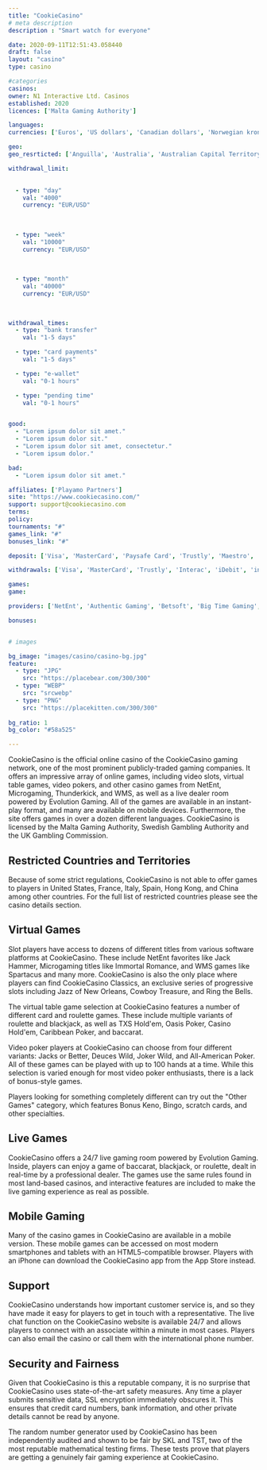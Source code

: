 ```yaml
---
title: "CookieCasino"
# meta description
description : "Smart watch for everyone"

date: 2020-09-11T12:51:43.058440
draft: false
layout: "casino" 
type: casino

#categories
casinos: 
owner: N1 Interactive Ltd. Casinos
established: 2020
licences: ['Malta Gaming Authority']

languages: 
currencies: ['Euros', 'US dollars', 'Canadian dollars', 'Norwegian kroner', 'Polish zlotys', 'New Zealand dollars']

geo: 
geo_resrticted: ['Anguilla', 'Australia', 'Australian Capital Territory', 'New South Wales', 'Northern Territory', 'Queensland', 'South Australia', 'Tasmania', 'Victoria', 'Western Australia', 'Belarus', 'Belgium', 'Czech Republic', 'Estonia', 'France', 'French Guiana', 'French Polynesia', 'Germany', 'Schleswig-Holstein', 'Guadeloupe', 'Israel', 'Italy', 'Latvia', 'Lithuania', 'Martinique', 'Mayotte', 'New Caledonia', 'Portugal', 'Puerto Rico', 'Romania', 'Réunion', 'Saint Martin', 'Slovakia', 'Slovenia', 'Spain', 'Sweden', 'Switzerland', 'Turkey', 'United Kingdom', 'United States', 'Alabama', 'Alaska', 'American Samoa', 'Arizona', 'Arkansas', 'California', 'Colorado', 'Connecticut', 'Delaware', 'District of Columbia', 'Florida', 'Georgia(US)', 'Guam', 'Hawaii', 'Idaho', 'Illinois', 'Indiana', 'Iowa', 'Kansas', 'Kentucky', 'Louisiana', 'Maine', 'Maryland', 'Massachusetts', 'Michigan', 'Minnesota', 'Mississippi', 'Missouri', 'Montana', 'Nebraska', 'Nevada', 'New Hampshire', 'New Jersey', 'New Mexico', 'New York', 'North Carolina', 'North Dakota', 'Northern Mariana Islands', 'Ohio', 'Oklahoma', 'Oregon', 'Pennsylvania', 'Rhode Island', 'South Carolina', 'South Dakota', 'Tennessee', 'Texas', 'U.S. Virgin Islands', 'Utah', 'Vermont', 'Virginia', 'Washington', 'West Virginia', 'Wisconsin', 'Wyoming', 'Wallis and Futuna']

withdrawal_limit:

  
  - type: "day"
    val: "4000"
    currency: "EUR/USD"
  
  
  
  - type: "week"
    val: "10000"
    currency: "EUR/USD"
  
  
  
  - type: "month"
    val: "40000"
    currency: "EUR/USD"
  
  

withdrawal_times:
  - type: "bank transfer"
    val: "1-5 days"

  - type: "card payments"
    val: "1-5 days"

  - type: "e-wallet"
    val: "0-1 hours"

  - type: "pending time"
    val: "0-1 hours"


good:
  - "Lorem ipsum dolor sit amet."
  - "Lorem ipsum dolor sit."
  - "Lorem ipsum dolor sit amet, consectetur."
  - "Lorem ipsum dolor."

bad:
  - "Lorem ipsum dolor sit amet."

affiliates: ['Playamo Partners']
site: "https://www.cookiecasino.com/"
support: support@cookiecasino.com
terms:
policy:
tournaments: "#"
games_link: "#"
bonuses_link: "#"

deposit: ['Visa', 'MasterCard', 'Paysafe Card', 'Trustly', 'Maestro', 'Neteller', 'Skrill', 'Rapid Transfer', 'Interac', 'iDebit', 'instaDebit', 'EcoPayz', 'Klarna', 'Neosurf', 'Zimpler']

withdrawals: ['Visa', 'MasterCard', 'Trustly', 'Interac', 'iDebit', 'instaDebit', 'EcoPayz', 'Skrill', 'Neteller', 'Neosurf', 'Bank Wire Transfer']

games: 
game:

providers: ['NetEnt', 'Authentic Gaming', 'Betsoft', 'Big Time Gaming', 'Booming Games', 'Elk Studios', 'Endorphina', 'Evolution Gaming', 'Fantasma Games', 'Fugaso', 'Kalamba Games', 'Nolimit City', 'Pragmatic Play', 'Push Gaming', 'Quickspin', 'Red Tiger Gaming', 'Relax Gaming', 'Sthlm Gaming', 'Thunderkick', 'Yggdrasil Gaming']

bonuses:


# images

bg_image: "images/casino/casino-bg.jpg"  
feature:
  - type: "JPG" 
    src: "https://placebear.com/300/300"
  - type: "WEBP"
    src: "srcwebp"
  - type: "PNG"
    src: "https://placekitten.com/300/300"  
 
bg_ratio: 1 
bg_color: "#58a525"  

---
```


CookieCasino is the official online casino of the CookieCasino gaming network, one of the most prominent publicly-traded gaming companies. It offers an impressive array of online games, including video slots, virtual table games, video pokers, and other casino games from NetEnt, Microgaming, Thunderkick, and WMS, as well as a live dealer room powered by Evolution Gaming. All of the games are available in an instant-play format, and many are available on mobile devices. Furthermore, the site offers games in over a dozen different languages. CookieCasino is licensed by the Malta Gaming Authority, Swedish Gambling Authority and the UK Gambling Commission.

## Restricted Countries and Territories
Because of some strict regulations, CookieCasino is not able to offer games to players in United States, France, Italy, Spain, Hong Kong, and China among other countries. For the full list of restricted countries please see the casino details section.

## Virtual Games
Slot players have access to dozens of different titles from various software platforms at CookieCasino. These include NetEnt favorites like Jack Hammer, Microgaming titles like Immortal Romance, and WMS games like Spartacus and many more. CookieCasino is also the only place where players can find CookieCasino Classics, an exclusive series of progressive slots including Jazz of New Orleans, Cowboy Treasure, and Ring the Bells.

The virtual table game selection at CookieCasino features a number of different card and roulette games. These include multiple variants of roulette and blackjack, as well as TXS Hold'em, Oasis Poker, Casino Hold'em, Caribbean Poker, and baccarat.

Video poker players at CookieCasino can choose from four different variants: Jacks or Better, Deuces Wild, Joker Wild, and All-American Poker. All of these games can be played with up to 100 hands at a time. While this selection is varied enough for most video poker enthusiasts, there is a lack of bonus-style games.

Players looking for something completely different can try out the "Other Games" category, which features Bonus Keno, Bingo, scratch cards, and other specialties.

## Live Games
CookieCasino offers a 24/7 live gaming room powered by Evolution Gaming. Inside, players can enjoy a game of baccarat, blackjack, or roulette, dealt in real-time by a professional dealer. The games use the same rules found in most land-based casinos, and interactive features are included to make the live gaming experience as real as possible.

## Mobile Gaming
Many of the casino games in CookieCasino are available in a mobile version. These mobile games can be accessed on most modern smartphones and tablets with an HTML5-compatible browser. Players with an iPhone can download the CookieCasino app from the App Store instead.

## Support
CookieCasino understands how important customer service is, and so they have made it easy for players to get in touch with a representative. The live chat function on the CookieCasino website is available 24/7 and allows players to connect with an associate within a minute in most cases. Players can also email the casino or call them with the international phone number.

## Security and Fairness
Given that CookieCasino is this a reputable company, it is no surprise that CookieCasino uses state-of-the-art safety measures. Any time a player submits sensitive data, SSL encryption immediately obscures it. This ensures that credit card numbers, bank information, and other private details cannot be read by anyone.

The random number generator used by CookieCasino has been independently audited and shown to be fair by SKL and TST, two of the most reputable mathematical testing firms. These tests prove that players are getting a genuinely fair gaming experience at CookieCasino.